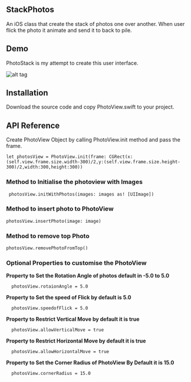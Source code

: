 ## StackPhotos

An iOS class that create the stack of photos one over another. When user flick the photo it animate and send it to back to pile.

## Demo

PhotoStack is my attempt to create this user interface.

![alt tag](https://media.giphy.com/media/Ln7JXDJUGlcS4/giphy.gif
)
## Installation

Download the source code and copy PhotoView.swift to your project.

## API Reference

Create PhotoView Object by calling PhotoView.init method and pass the frame.

    let photosView = PhotoView.init(frame: CGRect(x:(self.view.frame.size.width-300)/2,y:(self.view.frame.size.height-        300)/2,width:300,height:300))

 ### Method to Initialise the photoview with Images

     photosView.initWithPhotos(images: images as! [UIImage])
  
 ### Method to insert photo to PhotoView
 
    photosView.insertPhoto(image: image)

 ### Method to remove top Photo

    photosView.removePhotoFromTop()

 ### Optional Properties to customise the PhotoView

   
  **Property to Set the Rotation Angle of photos default in -5.0 to 5.0**
      
      photosView.rotaionAngle = 5.0
      
  **Property to Set the speed of Flick by default is 5.0**
      
      photosView.speedofFlick = 5.0
      
  **Property to Restrict Vertical Move by default it is true**
      
      photosView.allowVerticalMove = true
      
  **Property to Restrict Horizontal Move by default it is true**
      
      photosView.allowHorizontalMove = true
      
  **Property to Set the Corner Radius of PhotoView By Default it is 15.0**
      
      photosView.cornerRadius = 15.0
